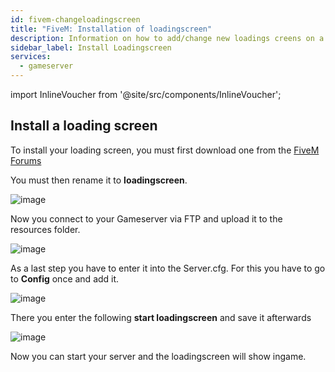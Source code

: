 ```yaml
---
id: fivem-changeloadingscreen
title: "FiveM: Installation of loadingscreen"
description: Information on how to add/change new loadings creens on a FiveM server from ZAP-Hosting - ZAP-Hosting.com documentation
sidebar_label: Install Loadingscreen
services:
  - gameserver
---
```


import InlineVoucher from '@site/src/components/InlineVoucher';

<InlineVoucher />

## Install a loading screen

 To install your loading screen, you must first download one from the [FiveM Forums](https://forum.cfx.re/)

You must then rename it to **loadingscreen**.

![image](https://screensaver01.zap-hosting.com/index.php/s/8fT6t7Q8dW5EZpT/preview)

Now you connect to your Gameserver via FTP and upload it to the resources folder.

![image](https://screensaver01.zap-hosting.com/index.php/s/x8RwLkzW6agxRrA/preview)

As a last step you have to enter it into the Server.cfg. For this you have to go to **Config** once and add it.

![image](https://screensaver01.zap-hosting.com/index.php/s/oyHnK6kQ2nPYCTe/preview)

There you enter the following **start loadingscreen** and save it afterwards

![image](https://screensaver01.zap-hosting.com/index.php/s/DjEykcGfkkNM5Wa/preview)

Now you can start your server and the loadingscreen will show ingame.

